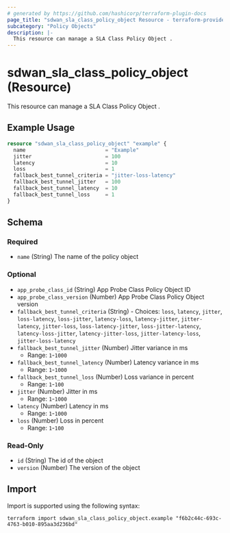 ```yaml
---
# generated by https://github.com/hashicorp/terraform-plugin-docs
page_title: "sdwan_sla_class_policy_object Resource - terraform-provider-sdwan"
subcategory: "Policy Objects"
description: |-
  This resource can manage a SLA Class Policy Object .
---
```


# sdwan_sla_class_policy_object (Resource)

This resource can manage a SLA Class Policy Object .

## Example Usage

```terraform
resource "sdwan_sla_class_policy_object" "example" {
  name                          = "Example"
  jitter                        = 100
  latency                       = 10
  loss                          = 1
  fallback_best_tunnel_criteria = "jitter-loss-latency"
  fallback_best_tunnel_jitter   = 100
  fallback_best_tunnel_latency  = 10
  fallback_best_tunnel_loss     = 1
}
```

<!-- schema generated by tfplugindocs -->
## Schema

### Required

- `name` (String) The name of the policy object

### Optional

- `app_probe_class_id` (String) App Probe Class Policy Object ID
- `app_probe_class_version` (Number) App Probe Class Policy Object version
- `fallback_best_tunnel_criteria` (String) - Choices: `loss`, `latency`, `jitter`, `loss-latency`, `loss-jitter`, `latency-loss`, `latency-jitter`, `jitter-latency`, `jitter-loss`, `loss-latency-jitter`, `loss-jitter-latency`, `latency-loss-jitter`, `latency-jitter-loss`, `jitter-latency-loss`, `jitter-loss-latency`
- `fallback_best_tunnel_jitter` (Number) Jitter variance in ms
  - Range: `1`-`1000`
- `fallback_best_tunnel_latency` (Number) Latency variance in ms
  - Range: `1`-`1000`
- `fallback_best_tunnel_loss` (Number) Loss variance in percent
  - Range: `1`-`100`
- `jitter` (Number) Jitter in ms
  - Range: `1`-`1000`
- `latency` (Number) Latency in ms
  - Range: `1`-`1000`
- `loss` (Number) Loss in percent
  - Range: `1`-`100`

### Read-Only

- `id` (String) The id of the object
- `version` (Number) The version of the object

## Import

Import is supported using the following syntax:

```shell
terraform import sdwan_sla_class_policy_object.example "f6b2c44c-693c-4763-b010-895aa3d236bd"
```
